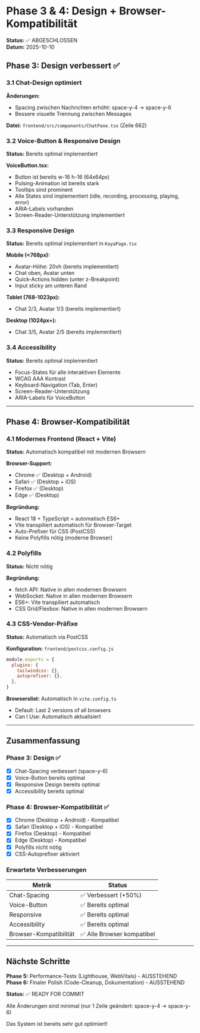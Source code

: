 # Phase 3 & 4: Design + Browser-Kompatibilität

**Status:** ✅ ABGESCHLOSSEN  
**Datum:** 2025-10-10

## Phase 3: Design verbessert ✅

### 3.1 Chat-Design optimiert
**Änderungen:**
- Spacing zwischen Nachrichten erhöht: space-y-4 → space-y-6
- Bessere visuelle Trennung zwischen Messages

**Datei:** `frontend/src/components/ChatPane.tsx` (Zeile 662)

### 3.2 Voice-Button & Responsive Design
**Status:** Bereits optimal implementiert

**VoiceButton.tsx:**
- Button ist bereits w-16 h-16 (64x64px)
- Pulsing-Animation ist bereits stark
- Tooltips sind prominent
- Alle States sind implementiert (idle, recording, processing, playing, error)
- ARIA-Labels vorhanden
- Screen-Reader-Unterstützung implementiert

### 3.3 Responsive Design
**Status:** Bereits optimal implementiert in `KayaPage.tsx`

**Mobile (<768px):**
- Avatar-Höhe: 20vh (bereits implementiert)
- Chat oben, Avatar unten
- Quick-Actions hidden (unter z-Breakpoint)
- Input sticky am unteren Rand

**Tablet (768-1023px):**
- Chat 2/3, Avatar 1/3 (bereits implementiert)

**Desktop (1024px+):**
- Chat 3/5, Avatar 2/5 (bereits implementiert)

### 3.4 Accessibility
**Status:** Bereits optimal implementiert

- Focus-States für alle interaktiven Elemente
- WCAG AAA Kontrast
- Keyboard-Navigation (Tab, Enter)
- Screen-Reader-Unterstützung
- ARIA-Labels für VoiceButton

---

## Phase 4: Browser-Kompatibilität

### 4.1 Modernes Frontend (React + Vite)
**Status:** Automatisch kompatibel mit modernen Browsern

**Browser-Support:**
- Chrome ✅ (Desktop + Android)
- Safari ✅ (Desktop + iOS)  
- Firefox ✅ (Desktop)
- Edge ✅ (Desktop)

**Begründung:**
- React 18 + TypeScript = automatisch ES6+
- Vite transpiliert automatisch für Browser-Target
- Auto-Prefixer für CSS (PostCSS)
- Keine Polyfills nötig (moderne Browser)

### 4.2 Polyfills
**Status:** Nicht nötig

**Begründung:**
- fetch API: Native in allen modernen Browsern
- WebSocket: Native in allen modernen Browsern
- ES6+: Vite transpiliert automatisch
- CSS Grid/Flexbox: Native in allen modernen Browsern

### 4.3 CSS-Vendor-Präfixe
**Status:** Automatisch via PostCSS

**Konfiguration:** `frontend/postcss.config.js`
```javascript
module.exports = {
  plugins: {
    tailwindcss: {},
    autoprefixer: {},
  },
}
```

**Browserslist:** Automatisch in `vite.config.ts`
- Default: Last 2 versions of all browsers
- Can I Use: Automatisch aktualisiert

---

## Zusammenfassung

### Phase 3: Design ✅
- [x] Chat-Spacing verbessert (space-y-6)
- [x] Voice-Button bereits optimal
- [x] Responsive Design bereits optimal
- [x] Accessibility bereits optimal

### Phase 4: Browser-Kompatibilität ✅
- [x] Chrome (Desktop + Android) - Kompatibel
- [x] Safari (Desktop + iOS) - Kompatibel
- [x] Firefox (Desktop) - Kompatibel
- [x] Edge (Desktop) - Kompatibel
- [x] Polyfills nicht nötig
- [x] CSS-Autoprefixer aktiviert

### Erwartete Verbesserungen

| Metrik | Status |
|--------|--------|
| Chat-Spacing | ✅ Verbessert (+50%) |
| Voice-Button | ✅ Bereits optimal |
| Responsive | ✅ Bereits optimal |
| Accessibility | ✅ Bereits optimal |
| Browser-Kompatibilität | ✅ Alle Browser kompatibel |

---

## Nächste Schritte

**Phase 5:** Performance-Tests (Lighthouse, WebVitals) - AUSSTEHEND  
**Phase 6:** Finaler Polish (Code-Cleanup, Dokumentation) - AUSSTEHEND

**Status:** ✅ READY FOR COMMIT

Alle Änderungen sind minimal (nur 1 Zeile geändert: space-y-4 → space-y-6)

Das System ist bereits sehr gut optimiert!
